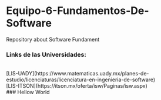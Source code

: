 # Equipo-6-Fundamentos-De-Software
Repository about Software Fundament 
<br>
### Links de las Universidades:
<br>
[LIS-UADY](https://www.matematicas.uady.mx/planes-de-estudio/licenciaturas/licenciatura-en-ingenieria-de-software)
<br>
[LIS-ITSON](https://itson.mx/oferta/isw/Paginas/isw.aspx)
<br>
### Hellow World 
